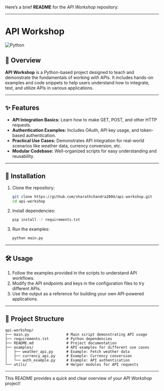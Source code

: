Here’s a brief **README** for the *API Workshop* repository:  

---

# API Workshop  

![Python](https://img.shields.io/badge/Python-3.8%2B-blue)  

## 🚀 Overview  

**API Workshop** is a Python-based project designed to teach and demonstrate the fundamentals of working with APIs. It includes hands-on examples and code snippets to help users understand how to integrate, test, and utilize APIs in various applications.  

---

## ✨ Features  

- **API Integration Basics:** Learn how to make GET, POST, and other HTTP requests.  
- **Authentication Examples:** Includes OAuth, API key usage, and token-based authentication.  
- **Practical Use Cases:** Demonstrates API integration for real-world scenarios like weather data, currency conversion, etc.  
- **Modular Codebase:** Well-organized scripts for easy understanding and reusability.  

---

## 🔧 Installation  

1. Clone the repository:  
   ```bash  
   git clone https://github.com/sharathchandra2004/api-workshop.git  
   cd api-workshop  
   ```  

2. Install dependencies:  
   ```bash  
   pip install -r requirements.txt  
   ```  

3. Run the examples:  
   ```bash  
   python main.py  
   ```  

---

## 🛠️ Usage  

1. Follow the examples provided in the scripts to understand API workflows.  
2. Modify the API endpoints and keys in the configuration files to try different APIs.  
3. Use the output as a reference for building your own API-powered applications.  

---

## 📁 Project Structure  

```
api-workshop/  
├── main.py                 # Main script demonstrating API usage  
├── requirements.txt        # Python dependencies  
├── README.md               # Project documentation  
├── examples/               # API examples for different use cases  
│   ├── weather_api.py      # Example: Fetch weather data  
│   ├── currency_api.py     # Example: Currency conversion  
│   └── auth_example.py     # Example: API authentication  
└── utils/                  # Helper modules for API requests  
```  

---

This README provides a quick and clear overview of your *API Workshop* project!
